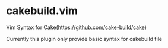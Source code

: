 # cakebuild.vim
Vim Syntax for Cake(https://github.com/cake-build/cake)

Currently this plugin only provide basic syntax for cakebuild file

